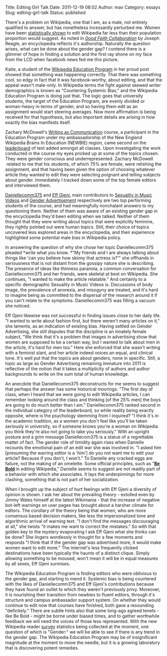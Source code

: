 Title: Editing Girl Talk
Date: 2011-12-19 08:02
Author: max
Category: essays
Slug: editing-girl-talk
Status: published

There's a problem on Wikipedia, one that I am, as a male, not entirely qualified to answer, but has nonetheless incessantly perturbed me. Women have been [statistically shown](http://www.wikipediasurvey.org/docs/Wikipedia_Overview_15March2010-FINAL.pdf) to edit Wikipedia far less than their population proportion would suggest. As noted in [*Good Faith Collaboration*](http://en.wikipedia.org/wiki/Good_Faith_Collaboration) by Joseph Reagle, an encyclopedia reflects it's authorship. Naturally the question arises, what can be done about the gender gap? I contend there is a glimmer of hope in finding a solution and the first ray shone on my face from the LCD when facebook news fed me this picture.

Katie, a student of the [Wikipedia Education Program](http://outreach.wikimedia.org/wiki/Wikipedia_Education_Program) in her proud post showed that something was happening correctly. That there was something cool, so edgy in fact that it was facebook-worthy, about editing, and that the appeal wasn't male-only. In Wikipedia terms the fight against skewed writer demographics is known as "Countering Systemic Bias," and the Wikipedia Education Program is doing just that. The logic goes that university students, the target of the Education Program, are evenly divided or woman-heavy in terms of gender, and so having them edit as an assignment would start steering averages. Now more affirmation is being received for that hypothesis, but also important details are arising in how exactly the bias manifests itself.

Zachary McDowell's [Writing as Communication](http://en.wikipedia.org/wiki/Wikipedia:United_States_Education_Program/Courses/Writing_as_Communication_(Zachary_McDowell)) course, a participant in the Education Program under my ambassadorship of the New England Wikipedia Brains In Education (NEWBIE) region, came second on the [leaderboard](http://outreach.wikimedia.org/wiki/Wikipedia_Education_Program/Fall_2011/Leaderboard_US) of text added amongst all classes. Upon investigating the work conducted in the course my eyes pricked up at some of the topics chosen. They were gender conscious and underrepresented. Zachary McDowell  related to me that his students, of which 75% are female, were relishing the assignment, and that having been given the option of choosing whatever article they wanted to edit they were selecting poignant and telling subjects about gender. Immediately I tracked down some of the top female editors and interviewed them.

[Daniellecomm375](http://en.wikipedia.org/wiki/User:Daniellecomm375 "User:Daniellecomm375") and [Eff Gjeni](http://en.wikipedia.org/wiki/User:Eff_Gjeni "User:Eff Gjeni"), main contributors to [Sexuality in Music Videos](http://en.wikipedia.org/wiki/Sexuality_in_music_videos) and [Gender Advertisement](http://en.wikipedia.org/wiki/Gender_advertisement) respectively are two top performing students of the course, and had meaningfully nonchalant answers to my questioning them. Neither of them was aware of an existing gender gap in the encyclopedia they'd been editing when we talked. Neither of them thought that they were writing about topics that were explicitly feminine, they rightly pointed out were human topics. Still, their choice of topics uncovered less explored areas in the encyclopedia, and their experience highlighted some potential male bias in Wikipedia policy.

In answering the question of why she chose her topic Daniellecomm375 pleaded *write what you know. *"My friends and I are always talking about things like 'can you believe how skinny that actress is?'" she offhands in seriousness that is not distant from the gossipy nature she is describing. The presence of ideas like thinness paranoia, a common conversation for Daniellecomm375 and her friends, were skeletal at best on Wikipedia. She continues, "I wanted to make the article relatable." And certainly to a specific demographic Sexuality in Music Videos is. Discussions of body image, the prevalence of anorexia, and misogyny are treated, and it's hard to imagine being as committed to the dispersal of the research around it if you can't relate to the symptoms. Daniellecomm375 was filling a vacuum she noticed.

Eff Gjeni likewise was not successful in finding issues close to her daily life. "I wanted to write about fashion first, but there weren't many articles on it," she laments, as an indication of existing bias. Having settled on Gender Advertising, she still disputes that the discipline is an innately female subject, "We think that it's a problem that images in advertising show that women are supposed to be a certain way, but I wanted to talk about men in the article, it's hard for men too." Here she enforced that she wasn't writing with a feminist slant, and her article indeed voices an equal, and clinical tone. It's well put that the topics are about genders, none in specific. Still, a topic as large as Gender Advertising remaining immature into 2011 is reflective of the notion that it takes a multiplicity of authors and author backgrounds to write on the sum total of human knowledge.

An anecdote that Daniellecomm375 deconstructs for me seems to suggest that perhaps the answer has some historical moorings. "The first day of class, when I heard that we were going to edit Wikipedia articles, I can remember looking around the class and thinking \[of the 25% men\] the boys are going to do much better than I am." Daniellecomm375 ranked second in the individual category of the leaderboard, so while reality being exactly opposite, where is the psychology stemming from I inquired? "I think it's in the academic tradition, as a women you don't feel like you'll be taken seriously in university, so if someone knows you're a woman on Wikipedia you think they're also not going to take you seriously." With an upright posture and a grim message Daniellecom375 is a statue of a regrettable matter of fact. The gender role of timidity again rises when Danielle recounts the emotional pain of an edit war she was involved in. "I asked him \[presuming the warring editor is a 'him'\] do you not want me to edit your article? Because if you don't, I won't." To Danielle any cracked eggs are failure, not the making of an omelette. Some official principles, such as "[**Be Bold**](http://en.wikipedia.org/wiki/Wikipedia:Be_bold) in editing Wikipedia," Danielle seems to suggest are not readily part of a behavior with which she associates. It lays the underpinnings for more clashing, something that is not part of her socialization.

When I brought up the subject of hurt feelings with Eff Gjeni a diversity of opinion is shown. I ask her about the prevailing theory - extolled even by Jimmy Wales himself at the latest Wikimania - that the increase of negative bot-left warnings on user pages has brought about a harsher climate for editors. The corollary of the theory being that women, who are more consensus based decision makers, like less the impersonalized tone and algorithmic arrival of warning text. "I don't find the messages discouraging at all," she twists "it makes me want to correct the mistakes." So with that golden key to the mystery evaporating I ask Eff Gjeni what she thinks can be done? She lingers wordlessly in thought for a few moments and responds "I think that if the gender gap was advertised more, it would make women want to edit more." The internet's less frequently clicked destinations have been typically the haunts of a distinct clique. Simply allowing something to be moused, won't mean it will be in equal measures by all sexes, Eff Gjeni surmises.

The Wikipedia Education Program is finding editors who were oblivious to the gender gap, and starting to mend it. Systemic bias is being countered with the likes of Daniellecomm375 and Eff Gjeni's contributions because they have found an outlet to which they weren't previously privy. Moreover, it is nourishing their transition from newbies to fluent editors, through it's structure and campus ambassador support system. On whether they would continue to edit now that courses have finished, both gave a resounding "definitely." There are subtle hints also that some long-ago agreed tenets - like Be Bold - might be borne under biased times, and to gather worthwhile feedback we will need the voices of those less represented. With the new Wikipedia reader [survey](http://meta.wikimedia.org/wiki/Research:Wikipedia_Editors_Survey_November_2011#How_can_I_take_the_survey.3F) statistics being collected at the moment, one question of which is "Gender:" we will be able to see if there is any trend in the gender gap. The Wikipedia Education Program may be of insignificant magnitude at the moment to move the needle, but it is a growing laboratory that is discovering potent remedies.

